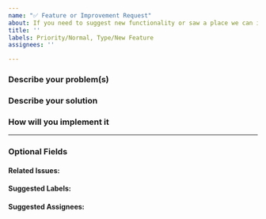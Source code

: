```yaml
---
name: "✅ Feature or Improvement Request"
about: If you need to suggest new functionality or saw a place we can improve.
title: ''
labels: Priority/Normal, Type/New Feature
assignees: ''

---
```


### Describe your problem(s)
<!-- Describe why you think this project needs this feature -->

### Describe your solution
<!-- Describe the feature/improvement -->

### How will you implement it
<!-- If you like to suggest an approach or a design -->

---
### Optional Fields
#### Related Issues:
<!-- Any related issues from this/other repositories-->

#### Suggested Labels:
<!--Only to be used by non-members-->

#### Suggested Assignees:
<!--Only to be used by non-members-->